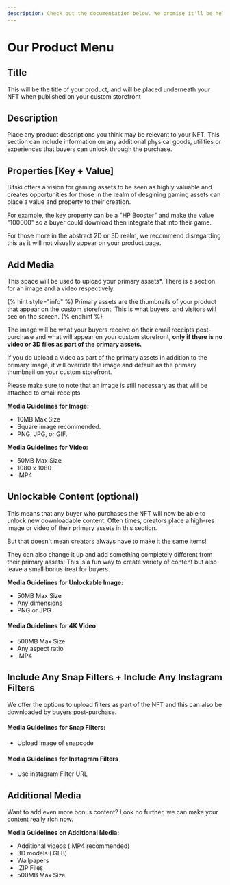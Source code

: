 ```yaml
---
description: Check out the documentation below. We promise it'll be helpful.
---
```


# Our Product Menu

## Title

This will be the title of your product, and will be placed underneath your NFT when published on your custom storefront

## Description <a id="85868dde-db1b-448c-9c9a-e839179cc70e"></a>

Place any product descriptions you think may be relevant to your NFT. This section can include information on any additional physical goods, utilities or experiences that buyers can unlock through the purchase.

## Properties \[Key + Value\] <a id="ebc0b8c0-6e8d-4893-9308-6f63220533af"></a>

Bitski offers a vision for gaming assets to be seen as highly valuable and creates opportunities for those in the realm of desgining gaming assets can place a value and property to their creation.

For example, the key property can be a "HP Booster" and make the value "100000" so a buyer could download then integrate that into their game. 

For those more in the abstract 2D or 3D realm, we recommend disregarding this as it will not visually appear on your product page.

## Add Media <a id="8213ec22-f27d-4a11-826b-57d0fa04d817"></a>

This space will be used to upload your primary assets\*. There is a section for an image and a video respectively.

{% hint style="info" %}
Primary assets are the thumbnails of your product that appear on the custom storefront. This is what buyers, and visitors will see on the screen.
{% endhint %}

The image will be what your buyers receive on their email receipts post-purchase and what will appear on your custom storefront, **only if there is no video or 3D files as part of the primary assets.**

If you do upload a video as part of the primary assets in addition to the primary image, it will override the image and default as the primary thumbnail on your custom storefront. 

Please make sure to note that an image is still necessary as that will be attached to email receipts.

**Media Guidelines for Image:** 

* 10MB Max Size
* Square image recommended. 
* PNG, JPG, or GIF.

**Media Guidelines for Video:** 

* 50MB Max Size
* 1080 x 1080
* .MP4

## Unlockable Content \(optional\) <a id="453190dc-3ba1-42d3-8ccc-bd9b9fc307ba"></a>

This means that any buyer who purchases the NFT will now be able to unlock new downloadable content. Often times, creators place a high-res  image or video of their primary assets in this section.

But that doesn't mean creators always have to make it the same items! 

They can also change it up and add something completely different from their primary assets! This is a fun way to create variety of content but also leave a small bonus treat for buyers.

**Media Guidelines for Unlockable Image:** 

* 50MB Max Size
* Any dimensions
* PNG or JPG

#### Media Guidelines for 4K Video

* 500MB Max Size
* Any aspect ratio
* .MP4

## Include Any Snap Filters + Include Any Instagram Filters <a id="263fafa6-9e02-4282-bdab-3590fbb28ac7"></a>

We offer the options to upload filters as part of the NFT and this can also be downloaded by buyers post-purchase.

#### Media Guidelines for Snap Filters:

* Upload image of snapcode

#### Media Guidelines for Instagram Filters

* Use instagram Filter URL

## Additional Media <a id="263fafa6-9e02-4282-bdab-3590fbb28ac7"></a>

Want to add even more bonus content? Look no further, we can make your content really rich now. 

**Media Guidelines on Additional Media:**

* Additional videos \(.MP4 recommended\)
* 3D models \(.GLB\)
* Wallpapers
* .ZIP Files
* 500MB Max Size

